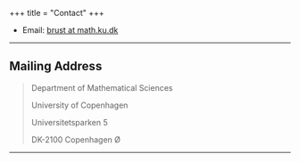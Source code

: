+++
title = "Contact"
+++

* Email: [brust at math.ku.dk](mailto:brust@math.ku.dk)

---

## Mailing Address

> Department of Mathematical Sciences
>
> University of Copenhagen
>
> Universitetsparken 5
>
> DK-2100 Copenhagen Ø 

---

<!-- ## Social -->

<!-- 1. [Facebook](#) -->
<!-- 2. [Twitter](#) -->
<!-- 3. [Google+](#) -->
